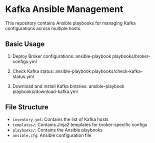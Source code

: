 # Kafka Ansible Management

This repository contains Ansible playbooks for managing Kafka configurations across multiple hosts.


## Basic Usage

1. Deploy Broker configurations:
ansible-playbook playbooks/broker-configs.yml

2. Check Kafka status:
ansible-playbook playbooks/check-kafka-status.yml

3. Download and install Kafka binaries:
ansible-playbook playbooks/download-kafka.yml


## File Structure
- `inventory.yml`: Contains the list of Kafka hosts
- `templates/`: Contains Jinja2 templates for broker-specific configs
- `playbooks/`: Contains the Ansible playbooks
- `ansible.cfg`: Ansible configuration file
